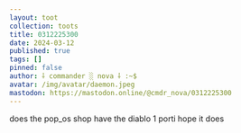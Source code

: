 ```yaml
---
layout: toot
collection: toots
title: 0312225300
date: 2024-03-12
published: true
tags: []
pinned: false
author: ⸸ commander ░ nova ⸸ :~$
avatar: /img/avatar/daemon.jpeg
mastodon: https://mastodon.online/@cmdr_nova/0312225300
---
```


does the pop_os shop have the diablo 1 porti hope it does
